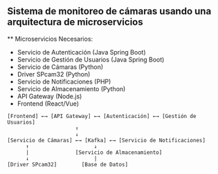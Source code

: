 

## Sistema de monitoreo de cámaras usando una arquitectura de microservicios

** Microservicios Necesarios:
- Servicio de Autenticación (Java Spring Boot)
- Servicio de Gestión de Usuarios (Java Spring Boot)
- Servicio de Cámaras (Python)
- Driver SPcam32 (Python)
- Servicio de Notificaciones (PHP)
- Servicio de Almacenamiento (Python)
- API Gateway (Node.js)
- Frontend (React/Vue)


```
[Frontend] ←→ [API Gateway] ←→ [Autenticación] ←→ [Gestión de Usuarios]
                      ↑
                      ↓
[Servicio de Cámaras] ←→ [Kafka] ←→ [Servicio de Notificaciones]
      ↑                     ↓
      |               [Servicio de Almacenamiento]
      ↓                     |
[Driver SPcam32]        [Base de Datos]
```